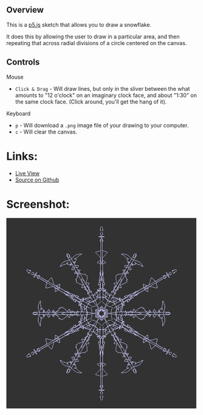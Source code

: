 ## Overview

This is a [p5.js][p5js-home] sketch that allows you to draw a snowflake.

It does this by allowing the user to draw in a particular area, and then repeating that across radial divisions of a circle centered on the canvas.

## Controls

Mouse 

- `Click & Drag` - Will draw lines, but only in the sliver between the what amounts to "12 o'clock" on an imaginary clock face, and about "1:30" on the same clock face. (Click around, you'll get the hang of it).

Keyboard

- `p` - Will download a `.png` image file of your drawing to your computer.
- `c` - Will clear the canvas.

# Links: 

* [Live View][live-view]
* [Source on Github][source-code]

# Screenshot:

![screenshot][screenshot-01]

[p5js-home]: http://p5js.org/
[source-code]: https://github.com/brianhonohan/sketchbook/tree/master/p5js/snowflake-pen/
[live-view]: https://brianhonohan.com/sketchbook/p5js/snowflake-pen/
[screenshot-01]: ./screenshot-01.png
